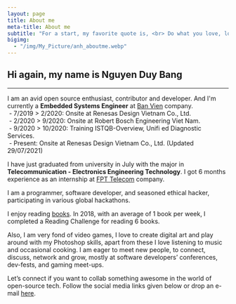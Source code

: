 ```yaml
---
layout: page
title: About me
meta-title: About me
subtitle: "For a start, my favorite quote is, <br> Do what you love, love what you do."
bigimg:
  - "/img/My_Picture/anh_aboutme.webp"
---
```

## Hi again, my name is Nguyen Duy Bang
-------------------------
<div id="aboutme-section">
<p class="about-text">
<span class="fa fa-briefcase about-icon"></span>
I am an avid open source enthusiast, contributor and developer. 
And I'm currently a <strong>Embedded Systems Engineer</strong> at <a target="_blank" href="http://banvien.com/">Ban Vien</a> company.
<br>&nbsp;- 7/2019 > 2/2020: Onsite at Renesas Design Vietnam Co., Ltd.
<br>&nbsp;- 2/2020 > 9/2020: Onsite at Robert Bosch Engineering Viet Nam.
<br>&nbsp;- 9/2020 > 10/2020: Training ISTQB-Overview, Unifi ed Diagnostic Services.
<br>&nbsp;- Present: Onsite at Renesas Design Vietnam Co., Ltd. (Updated 29/07/2021)
</p>

<p class="about-text">
<span class="fa fa-graduation-cap about-icon"></span>
I have just graduated from university in July with the major in <strong>Telecommunication - Electronics Engineering Technology</strong>. I got 6 months experience as an internship at <a target="_blank" href="https://fpt.vn/vi#/">FPT Telecom</a> company.
</p>

<p class="about-text">
<span class="fa fa-code about-icon"></span>
I am a programmer, software developer, and seasoned ethical hacker, participating in various global hackathons.
</p>

<p class="about-text">
<span class="fa fa-book about-icon"></span>
I enjoy reading <a target="_blank" href="https://bangnguyendev.github.io/books/">books</a>. In 2018, with an average of 1 book per week, I completed a Reading Challenge for reading 6 books.
</p>

<p class="about-text">
<span class="fa fa-heart about-icon"></span>
Also, I am very fond of video games, I love to create digital art and play around with my Photoshop skills, apart from these I love listening to music and occasional cooking. I am eager to meet new people, to connect, discuss, network and grow, mostly at software developers’ conferences, dev-fests, and gaming meet-ups.
</p>

<p class="about-text">
<span class="fa fa-envelope about-icon"></span>
Let’s connect if you want to collab something awesome in the world of open-source tech. Follow the social media links given below or drop an e-mail <a target="_blank" href="mailto:duybang140494@gmail.com">here</a>.
</p>
